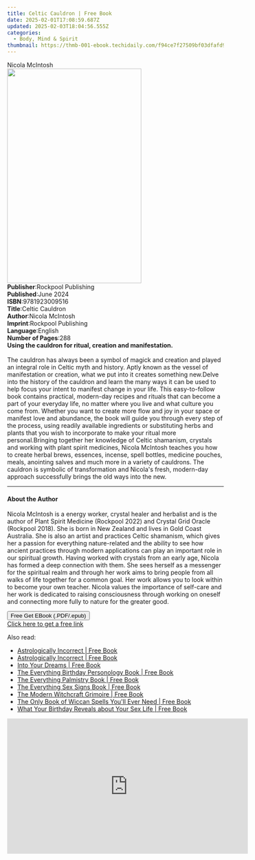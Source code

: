 ```yaml
---
title: Celtic Cauldron | Free Book
date: 2025-02-01T17:08:59.687Z
updated: 2025-02-03T18:04:56.555Z
categories:
  - Body, Mind & Spirit
thumbnail: https://thmb-001-ebook.techidaily.com/f94ce7f27509bf03dfafd9b7cf4a191b0cead67d55ec503cad410c7460458359.jpg
---
```

<main id="book-container">
  <div class="flex flex-col">
    <div class="book-brief flex-1 py-6 px-4 sm:p-6 md:py-10 md:px-8">
      <!-- brief-->
      <div class="book-brief-main">Nicola McIntosh</div>
    </div>
    <div
      class="book-meta-info flex-1 grid gap-4 col-start-1 col-end-3 row-start-1 sm:mb-6 sm:grid-cols-4 lg:gap-6 lg:col-start-2 lg:row-end-6 lg:row-span-6 lg:mb-0"
    >
      <div
        class="book-meta-info-left place-content-center mt-4 p-4 text-sm leading-6 col-start-2 col-span-2 dark:text-slate-400"
      >
        <img
          class="w-full h-500 object-cover rounded-lg sm:h-255 sm:col-span-2 lg:col-span-full"
          src="https://img-001-ebook.techidaily.com/79409f07c3b2f8a4785db066a65dda3e0e15e650962ba2b9b65f912bcbdb9ffe.jpg"
          alt=""
          width="312"
          height="500"
        />
      </div>
      <div
        class="book-meta-info-right mt-2 col-start-1 row-start-2 col-span-3 self-center"
      >
        <!-- meta data  -->
        <div class="flex flex-col px-4 md:px-8">
          <div class="flex-1">
            <strong>Publisher</strong>:<span class="px-2"
              >Rockpool Publishing</span
            >
          </div>
          <div class="flex-1">
            <strong>Published</strong>:<span class="px-2">June 2024</span>
          </div>
          <div class="flex-1">
            <strong>ISBN</strong>:<span class="px-2">9781923009516</span>
          </div>
          <div class="flex-1">
            <strong>Title</strong>:<span class="px-2">Celtic Cauldron</span>
          </div>
          <div class="flex-1">
            <strong>Author</strong>:<span class="px-2">Nicola McIntosh</span>
          </div>
          <div class="flex-1">
            <strong>Imprint</strong>:<span class="px-2"
              >Rockpool Publishing</span
            >
          </div>
          <div class="flex-1">
            <strong>Language</strong>:<span class="px-2">English</span>
          </div>
          <div class="flex-1">
            <strong>Number of Pages</strong>:<span class="px-2">288</span>
          </div>
        </div>
      </div>
    </div>
    <div class="book-description flex-1 py-6 px-4 sm:p-6 md:py-10 md:px-8">
      <div class="book-description-main">
        <div accordion-content="" id="description">
          <b>Using the cauldron for ritual, creation and manifestation.</b
          ><br /><br />The cauldron has always been a symbol of magick and
          creation and played an integral role in Celtic myth and history. Aptly
          known as the vessel of manifestation or creation, what we put into it
          creates something new.Delve into the history of the cauldron and learn
          the many ways it can be used to help focus your intent to manifest
          change in your life. This easy-to-follow book contains practical,
          modern-day recipes and rituals that can become a part of your everyday
          life, no matter where you live and what culture you come from. Whether
          you want to create more flow and joy in your space or manifest love
          and abundance, the book will guide you through every step of the
          process, using readily available ingredients or substituting herbs and
          plants that you wish to incorporate to make your ritual more
          personal.Bringing together her knowledge of Celtic shamanism, crystals
          and working with plant spirit medicines, Nicola McIntosh teaches you
          how to create herbal brews, essences, incense, spell bottles, medicine
          pouches, meals, anointing salves and much more in a variety of
          cauldrons. The cauldron is symbolic of transformation and Nicola's
          fresh, modern-day approach successfully brings the old ways into the
          new.
        </div>
        <div class="accordion-fader"></div>
      </div>
    </div>
    <div class="book-excerpts flex-1 py-6 px-4 sm:p-6 md:py-10 md:px-8">
      <!-- excerpts-->
      <div class="book-excerpts-main">
        <hr />
        <h4 class="placeholder placeholder-heading">
          <span>About the Author</span>
        </h4>
        <p>
          Nicola McIntosh is a energy worker, crystal healer and herbalist and
          is the author of Plant Spirit Medicine (Rockpool 2022) and Crystal
          Grid Oracle (Rockpool 2018). She is born in New Zealand and lives in
          Gold Coast Australia.&nbsp;She is also an artist and practices Celtic
          shamanism, which gives her a passion for everything nature-related and
          the ability to see how ancient practices through modern applications
          can play an important role in our spiritual growth. Having worked with
          crystals from an early age, Nicola has formed a deep connection with
          them. She sees herself as a messenger for the spiritual realm and
          through her work aims to bring people from all walks of life together
          for a common goal. Her work allows you to look within to become your
          own teacher. Nicola values the importance of self-care and her work is
          dedicated to raising consciousness through working on oneself and
          connecting more fully to nature for the greater good.
        </p>
      </div>
    </div>
    <div
      class="book-about-author flex-1 py-6 px-4 sm:p-6 md:py-10 md:px-8"
    ></div>
    <div class="book-free-get flex-1 py-6 px-4 sm:p-6 md:py-10 md:px-8">
      <button
        id="btn-free-get"
        class="bg-blue-500 hover:bg-blue-700 text-white font-bold py-2 px-4 rounded"
      >
        Free Get EBook (.PDF/.epub)
      </button>
      <div id="countdown-display" class="px-2 text-lg mt-2"></div>
      <a
        id="free-link"
        class="hidden bg-blue-500 hover:bg-blue-700 text-white font-bold py-2 px-4 rounded"
        href="https://www.ebooks.com/en-us/book/211311522/celtic-cauldron/nicola-mcintosh/"
        target="_blank"
        >Click here to get a free link</a
      >
    </div>
    <script>
      let countdownTime = 0;
      let countdownInterval = null;
      document
        .getElementById('btn-free-get')
        .addEventListener('click', startCountdown);
      function startCountdown() {
        countdownTime = new Date().getTime() + 60000 * 3;
        countdownInterval = setInterval(updateCountdown, 1000);
        document.getElementById('btn-free-get').disabled = true;
        document
          .getElementById('btn-free-get')
          .classList.add('bg-gray-500', 'cursor-not-allowed');
      }
      function updateCountdown() {
        let currentTime = new Date().getTime();
        let timeLeft = countdownTime - currentTime;
        let secondsLeft = Math.floor(timeLeft / 1000);
        document.getElementById('countdown-display').innerHTML =
          `Remaining time: ${secondsLeft} seconds.`;
        if (secondsLeft <= 0) {
          clearInterval(countdownInterval);
          document.getElementById('btn-free-get').classList.add('hidden');
          document.getElementById('free-link').classList.remove('hidden');
          document.getElementById('countdown-display').innerHTML = '';
        }
      }
    </script>
  </div>
</main>

<ins class="adsbygoogle"
      style="display:block"
      data-ad-client="ca-pub-7571918770474297"
      data-ad-slot="8358498916"
      data-ad-format="auto"
      data-full-width-responsive="true"></ins>
    

<span class="atpl-alsoreadstyle">Also read:</span>
<div><ul>
<li><a href="https://novels-ebooks.techidaily.com/95688392-9781440586439-astrologically-incorrect/"><u>Astrologically Incorrect | Free Book</u></a></li>
<li><a href="https://novels-ebooks.techidaily.com/95688609-9781440519208-astrologically-incorrect/"><u>Astrologically Incorrect | Free Book</u></a></li>
<li><a href="https://novels-ebooks.techidaily.com/95688751-9781440525032-into-your-dreams/"><u>Into Your Dreams | Free Book</u></a></li>
<li><a href="https://novels-ebooks.techidaily.com/95688561-9781605502960-the-everything-birthday-personology-book/"><u>The Everything Birthday Personology Book | Free Book</u></a></li>
<li><a href="https://novels-ebooks.techidaily.com/95688486-9781440522550-the-everything-palmistry-book/"><u>The Everything Palmistry Book | Free Book</u></a></li>
<li><a href="https://novels-ebooks.techidaily.com/95688553-9781605503066-the-everything-sex-signs-book/"><u>The Everything Sex Signs Book | Free Book</u></a></li>
<li><a href="https://novels-ebooks.techidaily.com/95688836-9781440596827-the-modern-witchcraft-grimoire/"><u>The Modern Witchcraft Grimoire | Free Book</u></a></li>
<li><a href="https://novels-ebooks.techidaily.com/95688783-9781440542763-the-only-book-of-wiccan-spells-youll-ever-need/"><u>The Only Book of Wiccan Spells You'll Ever Need | Free Book</u></a></li>
<li><a href="https://novels-ebooks.techidaily.com/95688357-9781440509919-what-your-birthday-reveals-about-your-sex-life/"><u>What Your Birthday Reveals about Your Sex Life | Free Book</u></a></li>
</ul></div>

<!-- affiliate ads begin -->
<iframe width="560" height="315" src="https://www.youtube.com/embed/LW6wNx3XAj8?si=VaIuFIIx8MM_RhUR" title="YouTube video player" frameborder="0" allow="accelerometer; autoplay; clipboard-write; encrypted-media; gyroscope; picture-in-picture; web-share" referrerpolicy="strict-origin-when-cross-origin" allowfullscreen></iframe>
<!-- affiliate ads end -->

